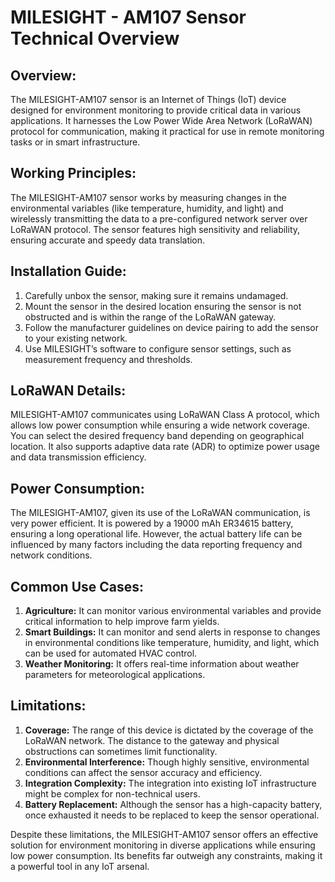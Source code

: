 # MILESIGHT - AM107 Sensor Technical Overview

## Overview:

The MILESIGHT-AM107 sensor is an Internet of Things (IoT) device designed for environment monitoring to provide critical data in various applications. It harnesses the Low Power Wide Area Network (LoRaWAN) protocol for communication, making it practical for use in remote monitoring tasks or in smart infrastructure.

## Working Principles:

The MILESIGHT-AM107 sensor works by measuring changes in the environmental variables (like temperature, humidity, and light) and wirelessly transmitting the data to a pre-configured network server over LoRaWAN protocol. The sensor features high sensitivity and reliability, ensuring accurate and speedy data translation.

## Installation Guide:

1. Carefully unbox the sensor, making sure it remains undamaged.
2. Mount the sensor in the desired location ensuring the sensor is not obstructed and is within the range of the LoRaWAN gateway.
3. Follow the manufacturer guidelines on device pairing to add the sensor to your existing network.
4. Use MILESIGHT’s software to configure sensor settings, such as measurement frequency and thresholds.

## LoRaWAN Details:

MILESIGHT-AM107 communicates using LoRaWAN Class A protocol, which allows low power consumption while ensuring a wide network coverage. You can select the desired frequency band depending on geographical location. It also supports adaptive data rate (ADR) to optimize power usage and data transmission efficiency.

## Power Consumption:

The MILESIGHT-AM107, given its use of the LoRaWAN communication, is very power efficient. It is powered by a 19000 mAh ER34615 battery, ensuring a long operational life. However, the actual battery life can be influenced by many factors including the data reporting frequency and network conditions.

## Common Use Cases:

1. **Agriculture:** It can monitor various environmental variables and provide critical information to help improve farm yields.
2. **Smart Buildings:** It can monitor and send alerts in response to changes in environmental conditions like temperature, humidity, and light, which can be used for automated HVAC control.
3. **Weather Monitoring:** It offers real-time information about weather parameters for meteorological applications.

## Limitations:

1. **Coverage:** The range of this device is dictated by the coverage of the LoRaWAN network. The distance to the gateway and physical obstructions can sometimes limit functionality.
2. **Environmental Interference:** Though highly sensitive, environmental conditions can affect the sensor accuracy and efficiency.
3. **Integration Complexity:** The integration into existing IoT infrastructure might be complex for non-technical users.
4. **Battery Replacement:** Although the sensor has a high-capacity battery, once exhausted it needs to be replaced to keep the sensor operational.


Despite these limitations, the MILESIGHT-AM107 sensor offers an effective solution for environment monitoring in diverse applications while ensuring low power consumption. Its benefits far outweigh any constraints, making it a powerful tool in any IoT arsenal.